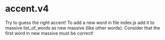 # accent.v4
Try to guess the right accent!
To add a new word in file index.js add it to massive list_of_words as new massive (like other words). Consider that the first word in new massive must be correct!
